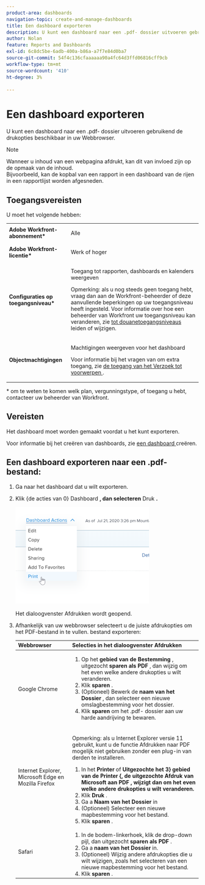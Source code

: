 ```yaml
---
product-area: dashboards
navigation-topic: create-and-manage-dashboards
title: Een dashboard exporteren
description: U kunt een dashboard naar een .pdf- dossier uitvoeren gebruikend de drukopties beschikbaar in uw Webbrowser.
author: Nolan
feature: Reports and Dashboards
exl-id: 6c8dc5be-6adb-400a-b86a-a7f7e84d0ba7
source-git-commit: 54f4c136cfaaaaaa90a4fc64d3ffd06816cff9cb
workflow-type: tm+mt
source-wordcount: '410'
ht-degree: 3%

---
```


# Een dashboard exporteren

U kunt een dashboard naar een .pdf- dossier uitvoeren gebruikend de drukopties beschikbaar in uw Webbrowser.

>[!NOTE]
>
>Wanneer u inhoud van een webpagina afdrukt, kan dit van invloed zijn op de opmaak van de inhoud.\
>Bijvoorbeeld, kan de kopbal van een rapport in een dashboard van de rijen in een rapportlijst worden afgesneden.

## Toegangsvereisten

U moet het volgende hebben:

<table style="table-layout:auto"> 
 <col> 
 <col> 
 <tbody> 
  <tr> 
   <td role="rowheader"><strong>Adobe Workfront-abonnement*</strong></td> 
   <td> <p>Alle</p> </td> 
  </tr> 
  <tr> 
   <td role="rowheader"><strong>Adobe Workfront-licentie*</strong></td> 
   <td> <p>Werk of hoger</p> </td> 
  </tr> 
  <tr> 
   <td role="rowheader"><strong>Configuraties op toegangsniveau*</strong></td> 
   <td> <p>Toegang tot rapporten, dashboards en kalenders weergeven</p> <p>Opmerking: als u nog steeds geen toegang hebt, vraag dan aan de Workfront-beheerder of deze aanvullende beperkingen op uw toegangsniveau heeft ingesteld. Voor informatie over hoe een beheerder van Workfront uw toegangsniveau kan veranderen, zie <a href="../../../administration-and-setup/add-users/configure-and-grant-access/create-modify-access-levels.md" class="MCXref xref"> tot douanetoegangsniveaus </a> leiden of wijzigen.</p> </td> 
  </tr> 
  <tr> 
   <td role="rowheader"><strong>Objectmachtigingen</strong></td> 
   <td> <p>Machtigingen weergeven voor het dashboard</p> <p>Voor informatie bij het vragen van om extra toegang, zie <a href="../../../workfront-basics/grant-and-request-access-to-objects/request-access.md" class="MCXref xref"> de toegang van het Verzoek tot voorwerpen </a>.</p> </td> 
  </tr> 
 </tbody> 
</table>

&#42; om te weten te komen welk plan, vergunningstype, of toegang u hebt, contacteer uw beheerder van Workfront.

## Vereisten

Het dashboard moet worden gemaakt voordat u het kunt exporteren.

Voor informatie bij het creëren van dashboards, zie [ een dashboard ](../../../reports-and-dashboards/dashboards/creating-and-managing-dashboards/create-dashboard.md) creëren.

## Een dashboard exporteren naar een .pdf-bestand:

1. Ga naar het dashboard dat u wilt exporteren.
1. Klik {de acties van 0} Dashboard **, dan selecteren** Druk **.**

   ![](assets/dashboard-actions-print-350x254.png)

   Het dialoogvenster Afdrukken wordt geopend.

1. Afhankelijk van uw webbrowser selecteert u de juiste afdrukopties om het PDF-bestand in te vullen. bestand exporteren:

   <table style="table-layout:auto"> 
    <col> 
    <col> 
    <thead> 
     <tr> 
      <th>Webbrowser</th> 
      <th>Selecties in het dialoogvenster Afdrukken</th> 
     </tr> 
    </thead> 
    <tbody> 
     <tr> 
      <td>Google Chrome</td> 
      <td> 
       <ol> 
        <li value="1">Op het <strong> gebied van de Bestemming </strong>, uitgezocht <strong> sparen als PDF </strong>, dan wijzig om het even welke andere drukopties u wilt veranderen.</li> 
        <li value="2">Klik <strong> sparen </strong>.</li> 
        <li value="3">(Optioneel) Bewerk de <strong> naam van het Dossier </strong>, dan selecteer een nieuwe omslagbestemming voor het dossier.</li> 
        <li value="4">Klik <strong> sparen </strong> om het .pdf- dossier aan uw harde aandrijving te bewaren.<br><br></li> 
       </ol> </td> 
     </tr> 
     <tr> 
      <td>Internet Explorer, Microsoft Edge en Mozilla Firefox</td> 
      <td> <p>Opmerking: als u Internet Explorer versie 11 gebruikt, kunt u de functie Afdrukken naar PDF mogelijk niet gebruiken zonder een plug-in van derden te installeren.</p> 
       <ol> 
        <li value="1">In het <strong> Printer </strong> of <strong> Uitgezochte het 3} gebied van de Printer {, de uitgezochte <strong> Afdruk van Microsoft aan PDF </strong>, wijzigt dan om het even welke andere drukopties u wilt veranderen.</strong></li> 
        <li value="2">Klik <strong> Druk </strong>.</li> 
        <li value="3">Ga a <strong> Naam van het Dossier </strong> in</li> 
        <li value="4">(Optioneel) Selecteer een nieuwe mapbestemming voor het bestand.</li> 
        <li value="5">Klik <strong> sparen </strong>.</li> 
       </ol> </td> 
     </tr> 
     <tr> 
      <td>Safari</td> 
      <td> 
       <ol> 
        <li value="1">In de bodem-linkerhoek, klik de drop-down pijl, dan uitgezocht <strong> sparen als PDF </strong>.</li> 
        <li value="2">Ga a <strong> naam van het Dossier </strong> in.</li> 
        <li value="3">(Optioneel) Wijzig andere afdrukopties die u wilt wijzigen, zoals het selecteren van een nieuwe mapbestemming voor het bestand.</li> 
        <li value="4">Klik <strong> sparen </strong>.</li> 
       </ol> </td> 
     </tr> 
    </tbody> 
   </table>
